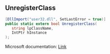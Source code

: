 ## UnregisterClass

```csharp
[DllImport("user32.dll", SetLastError = true)]
public static extern bool UnregisterClass(
   string lpClassName,
   IntPtr hInstance
);
```

Microsoft documentation: [Link](https://docs.microsoft.com/en-us/windows/win32/api/winuser/nf-winuser-unregisterclassa)
